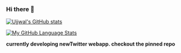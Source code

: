 ### Hi there 👋

<!--
**masteryodaa/masteryodaa** is a ✨ _special_ ✨ repository because its `README.md` (this file) appears on your GitHub profile.

Here are some ideas to get you started:

- 🔭 I’m currently working on ...
- 🌱 I’m currently learning ...
- 👯 I’m looking to collaborate on ...
- 🤔 I’m looking for help with ...
- 💬 Ask me about ...
- 📫 How to reach me: ...
- 😄 Pronouns: ...
- ⚡ Fun fact: ...
-->

[![Ujjwal's GitHub stats](https://github-readme-stats.vercel.app/api?username=masteryodaa)](https://github.com/masteryodaa/github-readme-stats)

[![My GitHub Language Stats](https://github-readme-stats.vercel.app/api/top-langs/?username=masteryodaa)]()

**currently developing newTwitter webapp. checkout the pinned repo**
